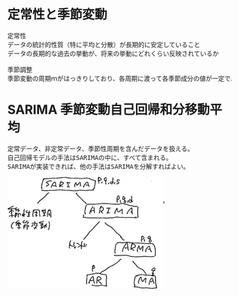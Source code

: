 # 定常性と季節変動
<pre>
定常性
データの統計的性質（特に平均と分散）が長期的に安定していること
データの長期的な過去の挙動が、将来の挙動にどれくらい反映されているか

季節調整
季節変動の周期ｍがはっきりしており、各周期に渡って各季節成分の値が一定であれば、ｍ個の移動平均を取ることで、季節変動は除去できる。
</pre>
  
# SARIMA 季節変動自己回帰和分移動平均
<pre>
定常データ、非定常データ、季節性周期を含んだデータを扱える。
自己回帰モデルの手法はSARIMAの中に、すべて含まれる。
SARIMAが実装できれば、他の手法はSARIMAを分解すればよい。
</pre>
<img src="sarima.png" width=70%>
